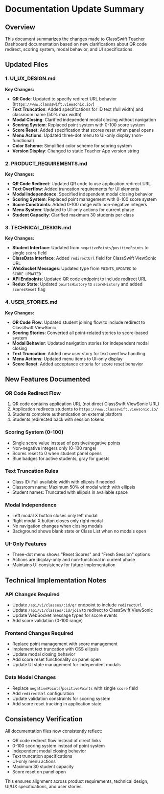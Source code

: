 # Documentation Update Summary

## Overview
This document summarizes the changes made to ClassSwift Teacher Dashboard documentation based on new clarifications about QR code redirect, scoring system, modal behavior, and UI specifications.

## Updated Files

### 1. UI_UX_DESIGN.md
**Key Changes:**
- **QR Code**: Updated to specify redirect URL behavior (`https://www.classswift.viewsonic.io/`)
- **Text Truncation**: Added specifications for ID text (full width) and classroom name (50% max width)
- **Modal Closing**: Clarified independent modal closing without navigation
- **Scoring System**: Replaced point system with 0-100 score system
- **Score Reset**: Added specification that scores reset when panel opens
- **Menu Actions**: Updated three-dot menu to UI-only display (non-functional)
- **Color Scheme**: Simplified color scheme for scoring system
- **Version Display**: Changed to static Teacher App version string

### 2. PRODUCT_REQUIREMENTS.md
**Key Changes:**
- **QR Code Redirect**: Updated QR code to use application redirect URL
- **Text Overflow**: Added truncation requirements for UI elements
- **Modal Independence**: Specified independent modal closing behavior
- **Scoring System**: Replaced point management with 0-100 score system
- **Score Constraints**: Added 0-100 range with non-negative integers
- **Menu System**: Updated to UI-only actions for current phase
- **Student Capacity**: Clarified maximum 30 students per class

### 3. TECHNICAL_DESIGN.md
**Key Changes:**
- **Student Interface**: Updated from `negativePoints`/`positivePoints` to single `score` field
- **ClassData Interface**: Added `redirectUrl` field for ClassSwift ViewSonic URL
- **WebSocket Messages**: Updated type from `POINTS_UPDATED` to `SCORE_UPDATED`
- **API Endpoints**: Updated QR code endpoint to include redirect URL
- **Redux State**: Updated `pointsHistory` to `scoreHistory` and added `scoresReset` flag

### 4. USER_STORIES.md
**Key Changes:**
- **QR Code Flow**: Updated student joining flow to include redirect to ClassSwift ViewSonic
- **Scoring Stories**: Converted all point-related stories to score-based system
- **Modal Behavior**: Updated navigation stories for independent modal closing
- **Text Truncation**: Added new user story for text overflow handling
- **Menu Actions**: Updated menu items to UI-only display
- **Score Reset**: Added acceptance criteria for score reset behavior

## New Features Documented

### QR Code Redirect Flow
1. QR code contains application URL (not direct ClassSwift ViewSonic URL)
2. Application redirects students to `https://www.classswift.viewsonic.io/`
3. Students complete authentication on external platform
4. Students redirected back with session tokens

### Scoring System (0-100)
- Single score value instead of positive/negative points
- Non-negative integers only (0-100 range)
- Scores reset to 0 when student panel opens
- Blue badges for active students, gray for guests

### Text Truncation Rules
- Class ID: Full available width with ellipsis if needed
- Classroom name: Maximum 50% of modal width with ellipsis
- Student names: Truncated with ellipsis in available space

### Modal Independence
- Left modal X button closes only left modal
- Right modal X button closes only right modal
- No navigation changes when closing modals
- Background shows blank state or Class List when no modals open

### UI-Only Features
- Three-dot menu shows "Reset Scores" and "Fresh Session" options
- Actions are display-only and non-functional in current phase
- Maintains UI consistency for future implementation

## Technical Implementation Notes

### API Changes Required
- Update `/api/v1/classes/:id/qr` endpoint to include `redirectUrl`
- Update `/api/v1/classes/:id/join` to redirect to ClassSwift ViewSonic
- Update WebSocket message types for score events
- Add score validation (0-100 range)

### Frontend Changes Required
- Replace point management with score management
- Implement text truncation with CSS ellipsis
- Update modal closing behavior
- Add score reset functionality on panel open
- Update UI state management for independent modals

### Data Model Changes
- Replace `negativePoints`/`positivePoints` with single `score` field
- Add `redirectUrl` configuration
- Update validation constraints for scoring system
- Add score reset tracking in application state

## Consistency Verification
All documentation files now consistently reflect:
- QR code redirect flow instead of direct links
- 0-100 scoring system instead of point system
- Independent modal closing behavior
- Text truncation specifications
- UI-only menu actions
- Maximum 30 student capacity
- Score reset on panel open

This ensures alignment across product requirements, technical design, UI/UX specifications, and user stories.